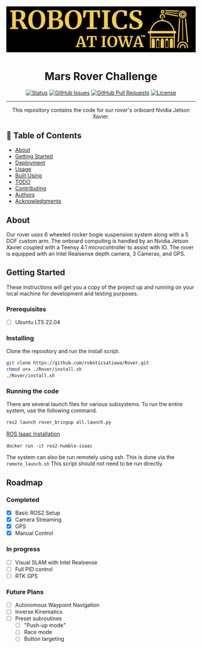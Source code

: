 <h1 align="center"><img src="https://github.com/roboticsatiowa/Documents-and-Resources/raw/main/Media/Banner.png?raw=true"/></h1>

<h1 align="center">Mars Rover Challenge</h1>

<div align="center">

[![Status](https://img.shields.io/badge/status-active-success.svg)]()
[![GitHub Issues](https://img.shields.io/github/issues/roboticsatiowa/Rover.svg)](https://github.com/roboticsatiowa/Rover/issues)
[![GitHub Pull Requests](https://img.shields.io/github/issues-pr/roboticsatiowa/Rover.svg)](https://github.com/roboticsatiowa/Rover/pulls)
[![License](https://img.shields.io/badge/license-GPL-blue.svg)](/LICENSE)

</div>

---

<p align="center">
    This repository contains the code for our rover's onboard Nvidia Jetson Xavier.
    <br>
</p>

## 📝 Table of Contents

- [About](#about)
- [Getting Started](#getting_started)
- [Deployment](#deployment)
- [Usage](#usage)
- [Built Using](#built_using)
- [TODO](../TODO.md)
- [Contributing](../CONTRIBUTING.md)
- [Authors](#authors)
- [Acknowledgments](#acknowledgement)

## About <a name = "about"></a>

Our rover uses 6 wheeled rocker bogie suspension system along with a 5 DOF custom arm. The onboard computing is handled by an Nvidia Jetson Xavier coupled with a Teensy 4.1 microcontroller to assist with IO. The rover is equipped with an Intel Realsense depth camera, 3 Cameras, and GPS.

## Getting Started <a name = "getting_started"></a>

These instructions will get you a copy of the project up and running on your local machine for development and testing purposes.

### Prerequisites

- [ ] Ubuntu LTS 22.04

### Installing

Clone the repository and run the install script.

```bash
git clone https://github.com/roboticsatiowa/Rover.git
chmod u+x ./Rover/install.sh
./Rover/install.sh
```

### Running the code

There are several launch files for various subsystems. To run the entire system, use the following command.

```bash
ros2 launch rover_bringup all.launch.py
```

[ROS Isaac Installation](https://nvidia-isaac-ros.github.io/getting_started/isaac_ros_buildfarm_cdn.html)

`docker run -it ros2-humble-isaac`

The system can also be run remotely using ssh. This is done via the ```remote_launch.sh```
This script should not need to be run directly.

## Roadmap

### Completed

- [x] Basic ROS2 Setup
- [x] Camera Streaming
- [x] GPS
- [x] Manual Control

### In progress

- [ ] Visual SLAM with Intel Realsense
- [ ] Full PID control
- [ ] RTK GPS

### Future Plans

- [ ] Autonomous Waypoint Navigation
- [ ] Inverse Kinematics
- [ ] Preset subroutines
  - [ ] "Push-up mode"
  - [ ] Race mode
  - [ ] Button targeting
